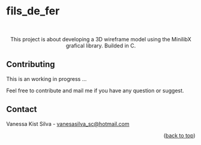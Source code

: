 # fils_de_fer

<div id="top"></div>
<!-- PROJECT SHIELDS -->
<br/>
<p align="center">
  <p align="center">
    This project is about developing a 3D wireframe model using the MinilibX grafical library. Builded in C.
	 </p>
</p>

<!-- CONTRIBUTING -->
## Contributing

This is an working in progress ...

Feel free to contribute and mail me if you have any question or suggest.

<!-- CONTACT -->
## Contact

Vanessa Kist Silva - vanesasilva_sc@hotmail.com

<p align="right">(<a href="#top">back to top</a>)</p>


